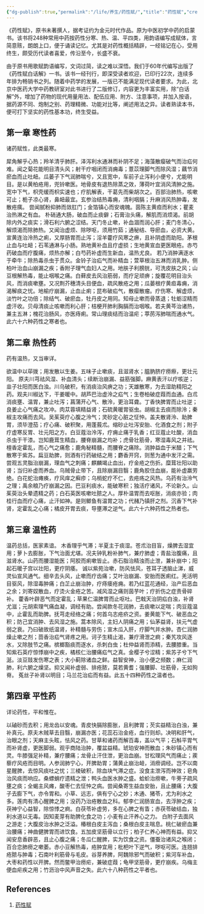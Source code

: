 ```yaml
---
{"dg-publish":true,"permalink":"/life/养生/药性赋/","title":"药性赋","created":"2022-06-02T11:08:57+08:00"}
---
```



《药性赋》，原书未著撰人，据考证约为金元时代作品。原为中医初学中药的启蒙书。该书将248种常用中药按药性分寒、热、温、平四类，用韵语编写成赋体，言简意赅，朗朗上口，便于诵读记忆。尤其是对药性概括精辟，一经铭记在心，受用终生，颇受历代读者喜爱，传沿至今，长盛不衰。  
  
由于原书用歌赋韵语编写，文词过简，读之难以深悟。我们于60年代编写出版了《药性赋白话解》一书。该书一经刊行，即深受读者欢迎，已印行22次，连续多年排为畅销书之列。随着中药学的发展，一版已不能满足现代读者要求。为此，北京中医药大学中药教研室对此书进行了二版修订，内容更为丰富实用，除“白话解”外，增加了药物的现代用量用法、配伍应用、附方、注意事项，并加入按语，据药源不同、炮制之别、药理精微、功能对比等，阐述用法之异。读者熟读本书，便可打下坚实的药性基本功，终生受益。

## 第一章 寒性药

诸药赋性，此类最寒。  
  
犀角解乎心热；羚羊清乎肺肝。泽泻利水通淋而补阴不足；海藻散瘿破气而治疝何难。闻之菊花能明目清头风；射干疗咽闭而消痈毒；薏苡理脚气而除风湿；藕节消瘀血而止吐衄。瓜蒌子下气润肺喘兮，又且宽中，车前子止泻利小便兮，尤能明目。是以黄柏疮用，兜铃嗽医。地骨皮有退热除蒸之效，薄荷叶宜消风清肿之施。宽中下气，枳壳缓而枳实速也；疗肌解表，干葛先而柴胡次之。百部治肺热，咳嗽可止；栀子凉心肾，鼻衄最宜。玄参治结热毒痈，清利咽膈；升麻消风热肿毒，发散疮痍。 尝闻腻粉抑肺而敛肛门；金箔镇心而安魂魄。茵陈主黄疸而利水；瞿麦治热淋之有血。 朴硝通大肠，破血而止痰僻；石膏治头痛，解肌而消烦渴。前胡除内外之痰实；滑石利六腑之涩结。天门冬止嗽，补血涸而润心肝；麦门冬清心，解烦渴而除肺热。又闻治虚烦、除哕呕，须用竹茹；通秘结、导瘀血，必资大黄。宣黄连治泠热之痢，又厚肠胃而止泻；淫羊藿疗风寒之痹，且补阴虚而助阳。茅根止血与吐衄；石苇通淋与小肠。熟地黄补血且疗虚损；生地黄宣血更医眼疮。赤芍药破血而疗腹痛，烦热亦解；白芍药补虚而生新血，温热尤良。 若乃消肿满逐水于牵牛；除热毒杀虫于贯众。金铃子治疝气而补精血；萱草根治五淋而消乳肿。侧柏叶治血山崩漏之疾；香附子理气血妇人之用。地肤子利膀胱，可洗皮肤之风；山豆根解热毒，能止咽喉之痛。白藓皮去风治筋弱，而疗足顽痹；旋覆花明目治头风，而消痰嗽壅。又况荆芥穗清头目便血，疏风散疮之用；瓜蒌根疗黄疸毒痈，消渴解痰之忧。地榆疗崩漏，止血止痢；昆布破疝气，散瘿散瘤。疗伤寒、解虚烦，淡竹叶之功倍；除结气、破瘀血，牡丹皮之用同。知母止嗽而骨蒸退；牡蛎涩精而虚汗收。贝母清痰止咳嗽而利心肝；桔梗开肺利胸膈而治咽喉。若夫黄芩治诸热，兼主五淋；槐花治肠风，亦医痔痢。常山理痰结而治温疟；葶苈泻肺喘而通水气。此六十六种药性之寒者也。

## 第二章 热性药

药有温热，又当审详。  
  
欲温中以荜拨；用发散以生姜。五味子止嗽痰，且滋肾水；腽肭脐疗痨瘵，更壮元阳。 原夫川芎祛风湿、补血清头；续断治崩漏、益筋强脚。麻黄表汗以疗咳逆；韭子壮阳而医白浊。川乌破积，有消痰治风痹之功；天雄散寒，为去湿助精阳之药。观夫川椒达下，干姜暖中。胡芦巴治虚泠之疝气；生卷柏破症葭而血通。白朮消痰壅、温胃，兼止吐泻；菖蒲开心气、散泠，更治耳聋。丁香快脾胃而止吐逆；良姜止心气痛之攻冲。肉苁蓉填精益肾；石硫黄暖胃驱虫。胡椒主去痰而除泠；秦椒主攻痛而去风。吴茱萸疗心腹之泠气；灵砂定心脏之怔忡。盖夫散肾泠、助脾胃，须毕澄茄；疗心痛、破积聚，用蓬莪朮。缩砂止吐泻安胎、化酒食之剂；附子疗虚寒反胃、壮元阳之方。白豆蔻治泠泻，疗痈止痛于乳香；红豆蔻止吐酸，消血杀虫于干漆。岂知鹿茸生精血，腰脊崩漏之均补；虎骨壮筋骨，寒湿毒风之并祛。檀香定霍乱，而心气之痛愈；鹿角秘精髓，而腰脊之痛除。消肿益血于米醋；下气散寒于紫苏。扁豆助脾，则酒有行药破结之用；麝香开窍，则葱为通中发汗之需。尝观五灵脂治崩漏，理血气之刺痛；麒麟竭止血出，疗金疮之伤折。糜茸壮阳以助肾；当归补虚而养血。乌贼骨止带下，且除崩漏目翳；鹿角胶住血崩，能补虚羸劳绝。白花蛇治瘫痪，疗风痒之癣疹；乌梢蛇疗不仁，去疮疡之风热。乌药有治泠气之理；禹余粮乃疗崩漏之因。巴豆利痰水，能破寒积；独活疗诸风，不论新久。山茱萸治头晕遗精之药；白石英医咳嗽吐脓之人。厚朴温胃而去呕胀，消痰亦验；肉桂行血而疗心痛，止汗如神。是则鲫鱼有温胃之功；代赭乃镇肝之剂。沉香下气补肾，定霍乱之心痛；橘皮开胃去痰，导壅滞之逆气。此六十六种药性之热者也。

## 第三章 温性药

温药总括，医家素谙。 木香理乎气滞；半夏主于痰湿。苍朮治目盲，燥脾去湿宜用；萝卜去膨胀，下气治面尤堪。况夫钟乳粉补肺气，兼疗肺虚；青盐治腹痛，且滋肾水。山药而腰湿能医；阿胶而痢嗽皆止。赤石脂治精浊而止泄，兼补崩中；阳起石暖子宫以壮阳，更疗阴痿。 诚以紫苑治嗽，防风怯风，苍耳子透脑止涕，威灵仙宣风通气。细辛去头风，止嗽而疗齿痛；艾叶治崩漏、安胎而医痢红。羌活明目驱风，除湿毒肿痛；白芷止崩治肿，疗痔瘘疮痈。若乃红蓝花通经，治产后恶血之余；刘寄奴散血，疗烫火金疮之苦。减风湿之痛则茵芋叶；疗折伤之症责骨碎补。 藿香叶辟恶气而定霍乱；草果仁温脾胃而止呕吐。巴戟天治阴疝白浊，补肾尤滋；元胡索理气痛血凝，调经有助。尝闻款冬花润肺，去痰嗽以定喘；肉豆蔻温中，止霍乱而助脾。抚芎走经络之痛；何首乌志疮疥之资。姜黄能下气、破恶血之积；防己宜消肿、去风湿之施。蒿本除风，主妇人阴痛之用；仙茅益肾，扶元气虚弱之衰。乃曰破故纸温肾，补精髓与劳伤；宣木瓜入肝，疗脚气并水肿。杏仁润肺燥止嗽之剂；茴香治疝气肾疼之用。诃子生精止渴，兼疗滑泄之痾；秦艽攻风逐水，又除肢节之痛。槟榔豁痰而逐水，杀刺白虫；杜仲益肾而添精，去腰膝重。当知紫石英疗惊悸崩中之疾，橘核仁治腰痛疝气之真。金樱子兮涩精；紫苏子兮下气涎。淡豆豉发伤寒之表；大小蓟除诸血之鲜。益智安神，治小便之频数；麻仁润肺，利六腑之燥坚。抑又闻补虚弱、排疮脓，莫若黄耆；强腰脚、壮筋骨，无如狗脊。 菟丝子补肾以明目；马兰花治疝而有益。此五十四种药性之温者也。

## 第四章 平性药

详论药性，平和惟在。  
  
以磠砂而去积；用龙齿以安魂。青皮快膈除膨胀，且利脾胃；芡实益精治白浊，兼补真元。原夫木贼草去目翳，崩漏亦医；花蕊石治金疮，血行则却。决明和肝气，治眼之剂；天麻主头眩，怯风之药。甘草和诸药而解百毒，盖以气平；石斛平胃气而补肾虚，更医脚弱。观乎商陆治肿，覆盆益精。琥珀安神而散血；朱砂镇心而有灵。牛膝强足补精，兼疗腰痛；龙骨止汗住泄，更治血崩。甘松理风气而痛止；蒺藜疗风疮而目明。人参润肺宁心，开脾助胃；蒲黄止崩治衄，消痨调经。岂不以南星醒脾，去惊风痰吐之忧；三棱破积，除血块气滞之症。没食主泄泻而神效；皂角治风痰而响应。桑螵蛸疗遗精之泄；鸭头血医水肿之盛。蛤蚧治痨嗽，牛蒡子疏风壅之痰；全蝎主风瘫，酸枣仁去怔忡之病。尝闻桑寄生益血安胎，且止腰痛；大腹子去膨下气，亦令胃和。小草、远志，俱有宁心之妙；木通、猪苓，尤为利水之多。莲肉有清心醒脾之用；没药乃治疮散血之科。郁李仁润肠宣血，去浮肿之疾；茯神宁心益智，除惊悸之痾。白茯苓补虚劳，多在心脾之有眚；赤茯苓破结血，独利水道以无毒。因知麦芽有助脾化食之功；小麦有止汗养心之力。 白附子去面风之游走；大腹皮治水肿之泛溢。椿根白皮主泻血；桑根白皮主喘息。桃仁破瘀血兼治腰痛；神曲健脾胃而进饮食。五加皮坚筋骨以立行；柏子仁养心神而有益。抑又闻安息香辟恶，且止心腹之痛；冬瓜仁醒脾，实为饮食之资。僵蚕治诸风之喉闭；百合恋肺痨之嗽萎。赤小豆解热毒，疮肿宜用；枇杷叶下逆气，哕呕可医。连翘排疮脓与肿毒；石南叶利筋骨与毛皮。谷芽养脾，阿魏除邪气而破积；紫河车补血，大枣和药性以开脾。然而鳖甲治痨疟，兼破症葭；龟甲坚筋骨，更疗崩疾。乌梅主便血疟疾之用；竹沥治中风声音之失。此六十八种药性之平者也。

## References

1. [药性赋](http://www.guoxuedashi.net/a/597h/)
